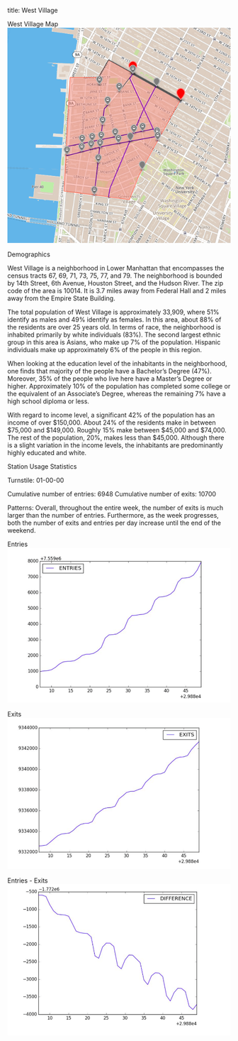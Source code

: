 title: West Village

West Village Map
![alt text](https://raw.githubusercontent.com/farihaansari23/West-Village/master/West%20Village%20Map.png)



Demographics

West Village is a neighborhood in Lower Manhattan that encompasses the census tracts 67, 69, 71, 73, 75, 77, and 79. The neighborhood is bounded by 14th Street, 6th Avenue, Houston Street, and the Hudson River. The zip code of the area is 10014. It is 3.7 miles away from Federal Hall and 2 miles away from the Empire State Building.

The total population of West Village is approximately 33,909, where 51% identify as males and 49% identify as females. In this area, about 88% of the residents are over 25 years old. In terms of race, the neighborhood is inhabited primarily by white individuals (83%). The second largest ethnic group in this area is Asians, who make up 7% of the population. Hispanic individuals make up approximately 6% of the people in this region.

When looking at the education level of the inhabitants in the neighborhood, one finds that majority of the people have a Bachelor’s Degree (47%). Moreover, 35% of the people who live here have a Master’s Degree or higher. Approximately 10% of the population has completed some college or the equivalent of an Associate’s Degree, whereas the remaining 7% have a high school diploma or less.

With regard to income level, a significant 42% of the population has an income of over $150,000. About 24% of the residents make in between $75,000 and $149,000. Roughly 15% make between $45,000 and $74,000. The rest of the population, 20%, makes less than $45,000. Although there is a slight variation in the income levels, the inhabitants are predominantly highly educated and white.



Station Usage Statistics

Turnstile: 01-00-00

Cumulative number of entries: 6948
Cumulative number of exits: 10700

Patterns: Overall, throughout the entire week, the number of exits is much larger than the number of entries. Furthermore, as the week progresses, both the number of exits and entries per day increase until the end of the weekend.

Entries 
![alt text](https://raw.githubusercontent.com/farihaansari23/West-Village/master/Entries.png)

Exits
![alt text](https://raw.githubusercontent.com/farihaansari23/West-Village/master/Exits.png)

Entries - Exits
![alt text](https://raw.githubusercontent.com/farihaansari23/West-Village/master/Graph%203.png)


